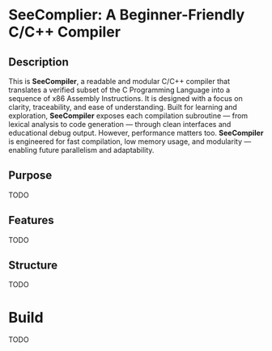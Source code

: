 # SeeComplier: A Beginner-Friendly C/C++ Compiler 

## Description

This is **SeeCompiler**, a readable and modular C/C++ compiler that translates a verified subset of the C Programming Language into a sequence of x86 Assembly Instructions. It is designed with a focus on clarity, traceability, and ease of understanding. Built for learning and exploration, **SeeCompiler** exposes each compilation subroutine — from lexical analysis to code generation — through clean interfaces and educational debug output. However, performance matters too. **SeeCompiler** is engineered for fast compilation, low memory usage, and modularity — enabling future parallelism and adaptability.

## Purpose

TODO

## Features 

TODO

## Structure

TODO

# Build

TODO
